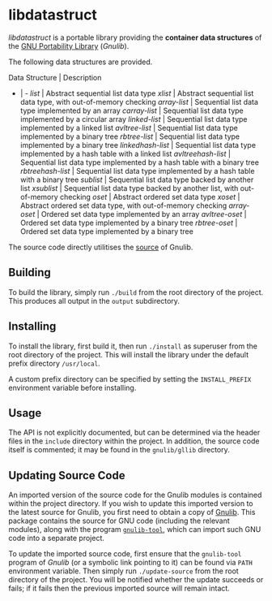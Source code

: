 libdatastruct
=============

*libdatastruct* is a portable library providing the **container data structures** of the [GNU Portability Library][GNU Gnulib] (*Gnulib*).

The following data structures are provided.

Data Structure | Description
- | -
*list* | Abstract sequential list data type
*xlist* | Abstract sequential list data type, with out-of-memory checking
*array-list* | Sequential list data type implemented by an array
*carray-list* | Sequential list data type implemented by a circular array
*linked-list* | Sequential list data type implemented by a linked list
*avltree-list* | Sequential list data type implemented by a binary tree
*rbtree-list* | Sequential list data type implemented by a binary tree
*linkedhash-list* | Sequential list data type implemented by a hash table with a linked list
*avltreehash-list* | Sequential list data type implemented by a hash table with a binary tree
*rbtreehash-list* | Sequential list data type implemented by a hash table with a binary tree
*sublist* | Sequential list data type backed by another list
*xsublist* | Sequential list data type backed by another list, with out-of-memory checking
*oset* | Abstract ordered set data type
*xoset* | Abstract ordered set data type, with out-of-memory checking
*array-oset* | Ordered set data type implemented by an array
*avltree-oset* | Ordered set data type implemented by a binary tree
*rbtree-oset* | Ordered set data type implemented by a binary tree

The source code directly utilitises the [source][GNU Gnulib source] of Gnulib.

Building
--------

To build the library, simply run `./build` from the root directory of the project. This produces all output in the `output` subdirectory.

Installing
----------

To install the library, first build it, then run `./install` as superuser from the root directory of the project. This will install the library under the default prefix directory `/usr/local`.

A custom prefix directory can be specified by setting the `INSTALL_PREFIX` environment variable before installing.

Usage
-----

The API is not explicitly documented, but can be determined via the header files in the `include` directory within the project. In addition, the source code itself is commented; it may be found in the `gnulib/gllib` directory.

Updating Source Code
--------------------

An imported version of the source code for the Gnulib modules is contained within the project directory. If you wish to update this imported version to the latest source for Gnulib, you first need to obtain a copy of [Gnulib][GNU Gnulib]. This package contains the source for GNU code (including the relevant modules), along with the program [`gnulib-tool`][GNU gnulib-tool], which can import such GNU code into a separate project.

To update the imported source code, first ensure that the `gnulib-tool` program of *Gnulib* (or a symbolic link pointing to it) can be found via `PATH` environment variable. Then simply run `./update-source` from the root directory of the project. You will be notified whether the update succeeds or fails; if it fails then the previous imported source will remain intact.

[GNU Gnulib]: https://www.gnu.org/software/gnulib/
[GNU Gnulib source]: http://git.savannah.gnu.org/gitweb/?p=gnulib.git
[GNU gnulib-tool]: https://www.gnu.org/software/gnulib/manual/html_node/Invoking-gnulib_002dtool.html

